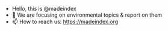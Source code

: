 - Hello, this is @madeindex
- 🌱 We are focusing on environmental topics & report on them
- 📫 How to reach us: https://madeindex.org
